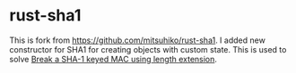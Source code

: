 # rust-sha1

This is fork from https://github.com/mitsuhiko/rust-sha1. I added new constructor for SHA1 for creating objects with custom state. This is used to solve [Break a SHA-1 keyed MAC using length extension](https://cryptopals.com/sets/4/challenges/29).
